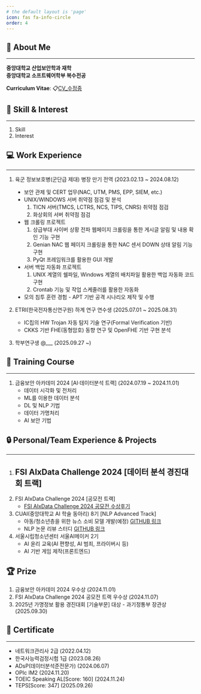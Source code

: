 ```yaml
---
# the default layout is 'page'
icon: fas fa-info-circle
order: 4
---
```


## 🪪 About Me  
---
<strong>중앙대학교 산업보안학과 재학</strong>  
<strong>중앙대학교 소프트웨어학부 복수전공</strong>  

<strong>Curriculum Vitae</strong>: 📋[CV_수정중]()

## 📝 Skill & Interest  
---
1. Skill  
2. Interest


## 💻 Work Experience  
---
1. 육군 정보보호병(군단급 제대) 병장 만기 전역 (2023.02.13 ~ 2024.08.12)  
    <ul style="list-style-type: disc;">
        <li>보안 관제 및 CERT 업무(NAC, UTM, PMS, EPP, SIEM, etc.) 
        </li>
        <li> UNIX/WINDOWS 서버 취약점 점검 및 분석  
            <ol>
                <li>
                TICN 서버(TMCS, LCTRS, NCS, TIPS, CNRS) 취약점 점검 
                </li>
                <li>
                화상회의 서버 취약점 점검
                </li>
            </ol>
        </li>        
        <li> 웹 크롤링 프로젝트
            <ol>
                <li> 상급부대 사이버 상황 전파 웹페이지 크롤링을 통한 게시글 알림 및 내용 확인 기능 구현
                </li>
                <li> Genian NAC 웹 페이지 크롤링을 통한 NAC 센서 DOWN 상태 알림 기능 구현
                </li>
                <li> PyQt 프레임워크를 활용한 GUI 개발 
                </li>
            </ol>
        </li>
        <li> 서버 백업 자동화 프로젝트
            <ol>
                <li> UNIX 계열의 쉘파일, Windows 계열의 배치파일 활용한 백업 자동화 코드 구현  
                </li>
                <li> Crontab 기능 및 작업 스케줄러를 활용한 자동화  
                </li>
            </ol>
        </li>
        <li> 모의 침투 훈련 경험 - APT 기반 공격 시나리오 제작 및 수행  
        </li>
    </ul>

2. ETRI(한국전자통신연구원) 하계 연구 연수생 (2025.07.01 ~ 2025.08.31)  
    - IC칩의 HW Trojan 자동 탐지 기술 연구(Formal Verification 기반)  
    - CKKS 기반 FHE(동형암호) 동향 연구 및 OpenFHE 기반 구현 분석  

3. 학부연구생 @___ (2025.09.27 ~)

## 🎯 Training Course  
---  
1. 금융보안 아카데미 2024 [AI·데이터분석 트랙] (2024.07.19 ~ 2024.11.01)  
    - 데이터 시각화 및 전처리
    - ML를 이용한 데이터 분석  
    - DL 및 NLP 기법  
    - 데이터 가명처리  
    - AI 보안 기법  

## 🔒 Personal/Team Experience & Projects  
---
1. FSI AIxData Challenge 2024 [데이터 분석 경진대회 트랙]  
    - 
2. FSI AIxData Challenge 2024 [공모전 트랙]  
    - [FSI AIxData Challenge 2024 공모전 수상후기](https://z3rotig4r.github.io/posts/fsi2024-review/)
3. CUAI(중앙대학교 AI 학술 동아리) 8기 [NLP Advanced Track]
    - 아동/청소년층을 위한 뉴스 소비 모델 개발(예정) [GITHUB 링크](https://github.com/CUAI-CAU)  
    - NLP 논문 리뷰 스터디 [GITHUB 링크](https://github.com/CUAI-CAU)
4. 서울시립청소년센터 서울AI메이커 2기  
    - AI 윤리 교육(AI 편향성, AI 범죄, 프라이버시 등)  
    - AI 기반 게임 제작(프론트엔드)

## 🏆 Prize  
1. 금융보안 아카데미 2024 우수상 (2024.11.01)  
2. FSI AIxData Challenge 2024 공모전 트랙 우수상 (2024.11.07)  
3. 2025년 가명정보 활용 경진대회 [기술부문] 대상 - 과기정통부 장관상 (2025.09.30)  

## 🚩 Certificate  
---
- 네트워크관리사 2급 (2022.04.12)
- 한국사능력검정시험 1급 (2023.08.26)
- ADsP(데이터분석준전문가) (2024.06.07)
- OPIc IM2 (2024.11.20)
- TOEIC Speaking AL[Score: 160] (2024.11.24)  
- TEPS[Score: 347] (2025.09.26)  